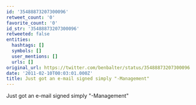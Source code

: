 ```yaml
---
id: '35488873207300096'
retweet_count: '0'
favorite_count: '0'
id_str: '35488873207300096'
retweeted: false
entities:
  hashtags: []
  symbols: []
  user_mentions: []
  urls: []
original_url: https://twitter.com/benbalter/status/35488873207300096
date: '2011-02-10T00:03:01.000Z'
title: Just got an e-mail signed simply "-Management"
---
```


Just got an e-mail signed simply "-Management"